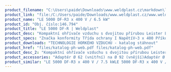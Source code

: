 ```yaml
---
product_filename: "C:\Users\paide\Downloads\www.weldplast.cz\markdown\le-5000-df-r234.md"
product_link: "file:/C:/Users/paide/Downloads/www.weldplast.cz/www.weldplast.cz/le-5000-df-r234"
product_name: "LE 5000 DF-R3 x 400 V / 6.5 kW"
product_id: "Obj. číslo:146.794"
product_title: "LE 5000 DF-R | Weldplast"
product_desc: "Kompaktní ohřívače vzduchu s dvojitou přírubou Leister LE 5000 / 10000 DF jsou vhodné pro zabudování do systémů rozvodů vzduchu. Teplota vstupního vzduchu může být až 160 °C. Předehřátý vzduch lze znovu použít a ušetřit tak energii. Řada DF HT pro teploty vzduchu nad 600 °C a řada DF-C pro požadvky na bezemisní ohřevy.Kompaktní snadno integrovatelnéVhodné pro recyklaci vzduchuBez integrované výkonové elektronikyVolitelně výkonový regulátor DSE nebo teplotní regulátor KSR DIGITAL"
product_specs: "Značka konformity Třída ochrany I NapětíV~3 x 400 PříkonW6500 FrekvenceHz50 / 60 Max. teplota°C700 Průtok vzduchul/min450 Hmotnostkg2 Max. vstupní teplota vzduchu°C350"
product_downloads: "TECHNOLOGIE HORKÉHO VZDUCHU - katalog stáhnout"
product_href: "files/katalog-ph-web.pdf files/katalog-ph-web.pdf"
product_desc_2: "Kompaktní ohřívače vzduchu s dvojitou přírubou Leister LE 5000 / 10000 DF jsou vhodné pro zabudování do systémů rozvodů vzduchu. Teplota vstupního vzduchu může být až 160 °C. Předehřátý vzduch lze znovu použít a ušetřit tak energii. Řada DF HT pro teploty vzduchu nad 600 °C a řada DF-C pro požadvky na bezemisní ohřevy.Kompaktní snadno integrovatelnéVhodné pro recyklaci vzduchuBez integrované výkonové elektronikyVolitelně výkonový regulátor DSE nebo teplotní regulátor KSR DIGITAL"
product_accessories: "Adaptér Ø 62 (vnitřní) na Ø 92 (vnější)Adaptér Ø 60 (vnitřní) na Ø 90 (vnější)Příruba LE 5000 DF (Ø 92.5/60.7 mm x 3 mm) výstupPříruba LE 5000 DF (Ø 63 mm) výstupPříruba LE 5000 DF (Ø 61 mm) vstupPodložka klingerit HT 5000 DF výstupPodložka klingerit HT 5000 DF vstup LE 5000 DF-R3 x 400 V / 7.5 kWLE 5000 DF-R3 x 400 V / 6.5 kWLE 5000 DF-R3 x 400 V / 4.5 kW"
product_similar: "LE 5000 DF-R3 x 400 V / 7.5 kWLE 5000 DF-R3 x 400 V / 6.5 kWLE 5000 DF-R3 x 400 V / 4.5 kW"
---
```

